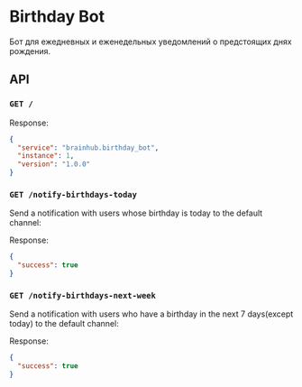 # Birthday Bot
Бот для ежедневных и еженедельных уведомлений о предстоящих днях рождения.

## API

### `GET /`

Response:

``` json
{
  "service": "brainhub.birthday_bot",
  "instance": 1,
  "version": "1.0.0"
}
```

### `GET /notify-birthdays-today`

Send a notification with users whose birthday is today to the default channel:

Response:

``` json
{
  "success": true
}
```

### `GET /notify-birthdays-next-week`

Send a notification with users who have a birthday in the next 7 days(except today) to the default channel:

Response:

``` json
{
  "success": true
}
```
